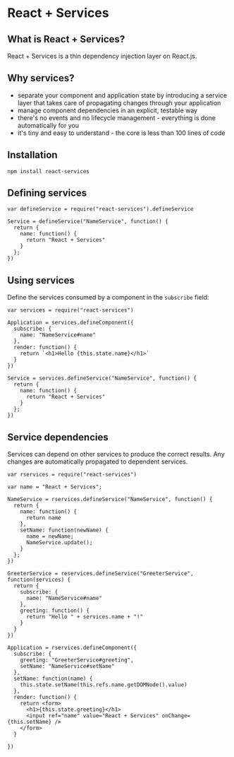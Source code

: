 # React + Services

## What is React + Services?

React + Services is a thin dependency injection layer on React.js.

## Why services?

- separate your component and application state by introducing a service layer that takes care of propagating changes through your application
- manage component dependencies in an explicit, testable way 
- there's no events and no lifecycle management - everything is done automatically for you
- it's tiny and easy to understand - the core is less than 100 lines of code

## Installation

    npm install react-services

## Defining services

    var defineService = require("react-services").defineService

    Service = defineService("NameService", function() {
      return {
        name: function() {
          return "React + Services"
        }      
      };
    })

## Using services

Define the services consumed by a component in the `subscribe` field:

    var services = require("react-services")

    Application = services.defineComponent({
      subscribe: {
        name: "NameService#name"
      },
      render: function() {
        return `<h1>Hello {this.state.name}</h1>`
      }
    })

    Service = services.defineService("NameService", function() {
      return {
        name: function() {
          return "React + Services"
        }      
      };
    })

## Service dependencies

Services can depend on other services to produce the correct results. Any changes are automatically propagated to dependent services.

    var rservices = require("react-services")

    var name = "React + Services";

    NameService = rservices.defineService("NameService", function() {
      return {
        name: function() {
          return name
        },
        setName: function(newName) {
          name = newName;
          NameService.update();
        }
      };
    })

    GreeterService = reservices.defineService("GreeterService", function(services) {
      return {
        subscribe: {
          name: "NameService#name"
        },
        greeting: function() {
          return "Hello " + services.name + "!"
        }
      }
    })

    Application = rservices.defineComponent({
      subscribe: {
        greeting: "GreeterService#greeting",
        setName: "NameService#setName"
      },
      setName: function(name) {
        this.state.setName(this.refs.name.getDOMNode().value)
      },
      render: function() {
        return <form>
          <h1>{this.state.greeting}</h1>
          <input ref="name" value="React + Services" onChange={this.setName} />
        </form>
      }
          
    })